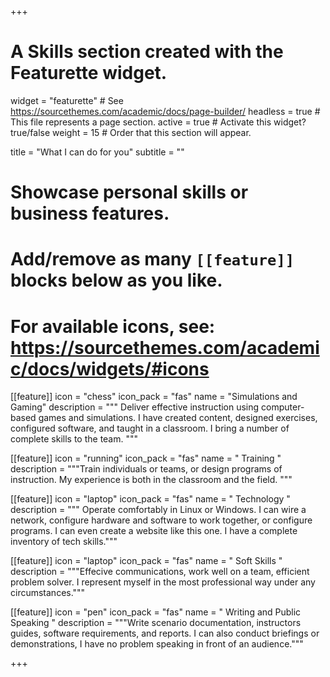 +++
# A Skills section created with the Featurette widget.
widget = "featurette"  # See https://sourcethemes.com/academic/docs/page-builder/
headless = true  # This file represents a page section.
active = true  # Activate this widget? true/false
weight = 15  # Order that this section will appear.

title = "What I can do for you"
subtitle = ""

# Showcase personal skills or business features.
# 
# Add/remove as many `[[feature]]` blocks below as you like.
# 
# For available icons, see: https://sourcethemes.com/academic/docs/widgets/#icons

[[feature]]
icon = "chess"
icon_pack = "fas"
name = "Simulations and Gaming"
description = """ Deliver effective instruction using computer-based games and simulations.  I have created content, designed exercises, configured software, and taught in a classroom.  I bring a number of complete skills to the team. """


[[feature]]
icon = "running"
icon_pack = "fas"
name = " Training "
description = """Train individuals or teams, or design programs of instruction.  My experience is both in the classroom and the field. """

[[feature]]
icon = "laptop"
icon_pack = "fas"
name = " Technology "
description = """ Operate comfortably in Linux or Windows.  I can wire a network, configure hardware and software to work together, or configure programs.  I can even create a website like this one.  I have a complete inventory of tech skills."""

[[feature]]
icon = "laptop"
icon_pack = "fas"
name = " Soft Skills "
description = """Effecive communications, work well on a team, efficient problem solver.  I represent myself in the most professional way under any circumstances."""

[[feature]]
icon = "pen"
icon_pack = "fas"
name = " Writing and Public Speaking "
description = """Write scenario documentation, instructors guides, software requirements, and reports.  I can also conduct briefings or demonstrations, I have no problem speaking in front of an audience."""

+++

